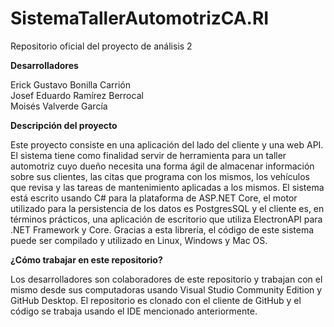 # SistemaTallerAutomotrizCA.RI
 Repositorio oficial del proyecto de análisis 2
 
**Desarrolladores**

Erick Gustavo Bonilla Carrión\
Josef Eduardo Ramírez Berrocal\
Moisés Valverde García

**Descripción del proyecto**

Este proyecto consiste en una aplicación del lado del cliente y una web API. El sistema tiene como finalidad servir de herramienta para un taller
automotriz cuyo dueño necesita una forma ágil de almacenar información sobre sus clientes, las citas que programa con los mismos, los vehículos que 
revisa y las tareas de mantenimiento aplicadas a los mismos. 
El sistema está escrito usando C# para la plataforma de ASP.NET Core, el motor utilizado para la persistencia de los datos es PostgresSQL y el cliente es, 
en términos prácticos, una aplicación de escritorio que utiliza ElectronAPI para .NET Framework y Core. Gracias a esta librería, el código de este sistema
puede ser compilado y utilizado en Linux, Windows y Mac OS.

**¿Cómo trabajar en este repositorio?**

Los desarrolladores son colaboradores de este repositorio y trabajan con el mismo desde sus computadoras usando Visual Studio Community Edition y GitHub Desktop.
El repositorio es clonado con el cliente de GitHub y el código se trabaja usando el IDE mencionado anteriormente. 
